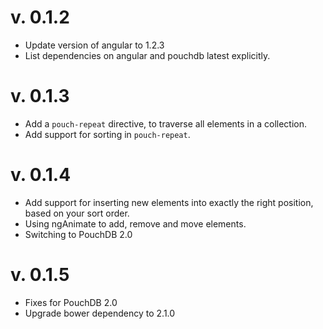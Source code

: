 # v. 0.1.2

* Update version of angular to 1.2.3
* List dependencies on angular and pouchdb latest explicitly.

# v. 0.1.3

* Add a `pouch-repeat` directive, to traverse all elements in a collection.
* Add support for sorting in `pouch-repeat`.

# v. 0.1.4

* Add support for inserting new elements into exactly the right position, based on your sort order.
* Using ngAnimate to add, remove and move elements.
* Switching to PouchDB 2.0

# v. 0.1.5

* Fixes for PouchDB 2.0
* Upgrade bower dependency to 2.1.0





